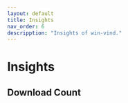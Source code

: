```yaml
---
layout: default
title: Insights  
nav_order: 6  
descripption: "Insights of win-vind."  
---  
```


# Insights  

## Download Count  

<canvas id="dl_count" width=400 height=400></canvas>  

<script src="https://cdnjs.cloudflare.com/ajax/libs/Chart.js/2.9.4/Chart.min.js"></script>  

<br>    

<script>  
var request = new XMLHttpRequest();
request.open('GET', 'https://api.github.com/repos/pit-ray/win-vind/releases');  

var names = [];
var counts = [];
request.onreadystatechange = function() {
  if(request.readyState == 4) {
    if (request.status == 200) {
      var data = JSON.parse(request.responseText);
      console.log(data);
      for(var item of data) {
        names.push(item.name);
        var count = 0 ;
        for(var a of item.assets) {
          count += a.download_count;
        }
        counts.push(count);
      }
    }
  }
} ;
request.send();

const ctx = document.getElementById('dl_count');
const chart = new Chart(ctx, {
  type: 'line',
  data: {
    labels: names,
    datasets: [
      label: 'DL',
      data: counts
    ]
  }
});
</script>

